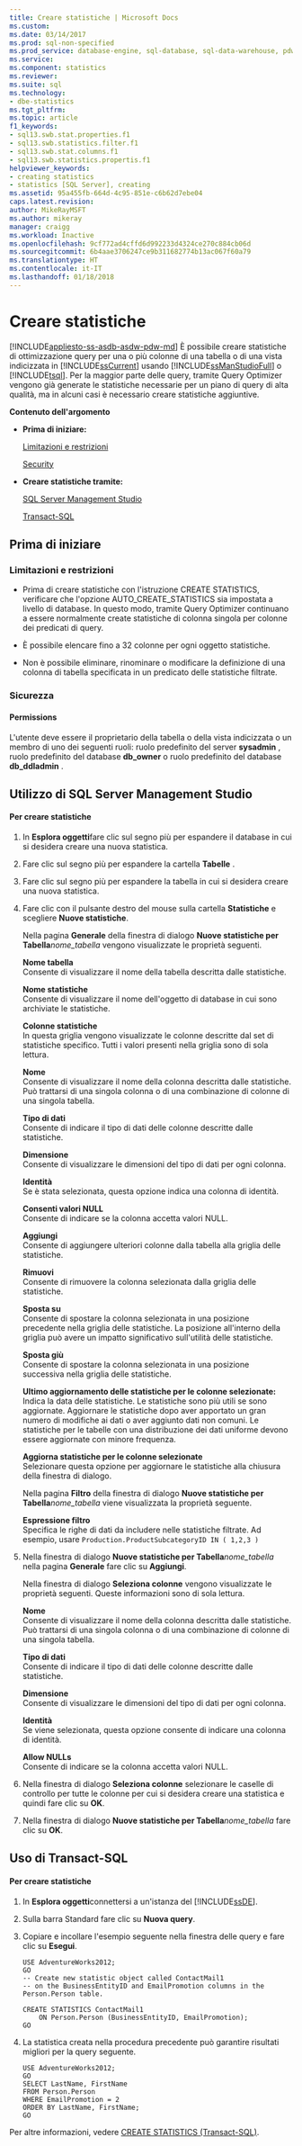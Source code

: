 ```yaml
---
title: Creare statistiche | Microsoft Docs
ms.custom: 
ms.date: 03/14/2017
ms.prod: sql-non-specified
ms.prod_service: database-engine, sql-database, sql-data-warehouse, pdw
ms.service: 
ms.component: statistics
ms.reviewer: 
ms.suite: sql
ms.technology:
- dbe-statistics
ms.tgt_pltfrm: 
ms.topic: article
f1_keywords:
- sql13.swb.stat.properties.f1
- sql13.swb.statistics.filter.f1
- sql13.swb.stat.columns.f1
- sql13.swb.statistics.propertis.f1
helpviewer_keywords:
- creating statistics
- statistics [SQL Server], creating
ms.assetid: 95a455fb-664d-4c95-851e-c6b62d7ebe04
caps.latest.revision: 
author: MikeRayMSFT
ms.author: mikeray
manager: craigg
ms.workload: Inactive
ms.openlocfilehash: 9cf772ad4cffd6d992233d4324ce270c884cb06d
ms.sourcegitcommit: 6b4aae3706247ce9b311682774b13ac067f60a79
ms.translationtype: HT
ms.contentlocale: it-IT
ms.lasthandoff: 01/18/2018
---
```

# <a name="create-statistics"></a>Creare statistiche
[!INCLUDE[appliesto-ss-asdb-asdw-pdw-md](../../includes/appliesto-ss-asdb-asdw-pdw-md.md)] È possibile creare statistiche di ottimizzazione query per una o più colonne di una tabella o di una vista indicizzata in [!INCLUDE[ssCurrent](../../includes/sscurrent-md.md)] usando [!INCLUDE[ssManStudioFull](../../includes/ssmanstudiofull-md.md)] o [!INCLUDE[tsql](../../includes/tsql-md.md)]. Per la maggior parte delle query, tramite Query Optimizer vengono già generate le statistiche necessarie per un piano di query di alta qualità, ma in alcuni casi è necessario creare statistiche aggiuntive.  
  
 **Contenuto dell'argomento**  
  
-   **Prima di iniziare:**  
  
     [Limitazioni e restrizioni](#Restrictions)  
  
     [Security](#Security)  
  
-   **Creare statistiche tramite:**  
  
     [SQL Server Management Studio](#SSMSProcedure)  
  
     [Transact-SQL](#TsqlProcedure)  
  
##  <a name="BeforeYouBegin"></a> Prima di iniziare  
  
###  <a name="Restrictions"></a> Limitazioni e restrizioni  
  
-   Prima di creare statistiche con l'istruzione CREATE STATISTICS, verificare che l'opzione AUTO_CREATE_STATISTICS sia impostata a livello di database. In questo modo, tramite Query Optimizer continuano a essere normalmente create statistiche di colonna singola per colonne dei predicati di query.  
  
-   È possibile elencare fino a 32 colonne per ogni oggetto statistiche.  
  
-   Non è possibile eliminare, rinominare o modificare la definizione di una colonna di tabella specificata in un predicato delle statistiche filtrate.  
  
###  <a name="Security"></a> Sicurezza  
  
####  <a name="Permissions"></a> Permissions  
 L'utente deve essere il proprietario della tabella o della vista indicizzata o un membro di uno dei seguenti ruoli: ruolo predefinito del server **sysadmin** , ruolo predefinito del database **db_owner** o ruolo predefinito del database **db_ddladmin** .  
  
##  <a name="SSMSProcedure"></a> Utilizzo di SQL Server Management Studio  
  
#### <a name="to-create-statistics"></a>Per creare statistiche  
  
1.  In **Esplora oggetti**fare clic sul segno più per espandere il database in cui si desidera creare una nuova statistica.  
  
2.  Fare clic sul segno più per espandere la cartella **Tabelle** .  
  
3.  Fare clic sul segno più per espandere la tabella in cui si desidera creare una nuova statistica.  
  
4.  Fare clic con il pulsante destro del mouse sulla cartella **Statistiche** e scegliere **Nuove statistiche**.  
  
     Nella pagina **Generale** della finestra di dialogo **Nuove statistiche per Tabella***nome_tabella* vengono visualizzate le proprietà seguenti.  
  
     **Nome tabella**  
     Consente di visualizzare il nome della tabella descritta dalle statistiche.  
  
     **Nome statistiche**  
     Consente di visualizzare il nome dell'oggetto di database in cui sono archiviate le statistiche.  
  
     **Colonne statistiche**  
     In questa griglia vengono visualizzate le colonne descritte dal set di statistiche specifico. Tutti i valori presenti nella griglia sono di sola lettura.  
  
     **Nome**  
     Consente di visualizzare il nome della colonna descritta dalle statistiche. Può trattarsi di una singola colonna o di una combinazione di colonne di una singola tabella.  
  
     **Tipo di dati**  
     Consente di indicare il tipo di dati delle colonne descritte dalle statistiche.  
  
     **Dimensione**  
     Consente di visualizzare le dimensioni del tipo di dati per ogni colonna.  
  
     **Identità**  
     Se è stata selezionata, questa opzione indica una colonna di identità.  
  
     **Consenti valori NULL**  
     Consente di indicare se la colonna accetta valori NULL.  
  
     **Aggiungi**  
     Consente di aggiungere ulteriori colonne dalla tabella alla griglia delle statistiche.  
  
     **Rimuovi**  
     Consente di rimuovere la colonna selezionata dalla griglia delle statistiche.  
  
     **Sposta su**  
     Consente di spostare la colonna selezionata in una posizione precedente nella griglia delle statistiche. La posizione all'interno della griglia può avere un impatto significativo sull'utilità delle statistiche.  
  
     **Sposta giù**  
     Consente di spostare la colonna selezionata in una posizione successiva nella griglia delle statistiche.  
  
     **Ultimo aggiornamento delle statistiche per le colonne selezionate:**  
     Indica la data delle statistiche. Le statistiche sono più utili se sono aggiornate. Aggiornare le statistiche dopo aver apportato un gran numero di modifiche ai dati o aver aggiunto dati non comuni. Le statistiche per le tabelle con una distribuzione dei dati uniforme devono essere aggiornate con minore frequenza.  
  
     **Aggiorna statistiche per le colonne selezionate**  
     Selezionare questa opzione per aggiornare le statistiche alla chiusura della finestra di dialogo.  
  
     Nella pagina **Filtro** della finestra di dialogo **Nuove statistiche per Tabella***nome_tabella* viene visualizzata la proprietà seguente.  
  
     **Espressione filtro**  
     Specifica le righe di dati da includere nelle statistiche filtrate. Ad esempio, usare `Production.ProductSubcategoryID IN ( 1,2,3 )`  
  
5.  Nella finestra di dialogo **Nuove statistiche per Tabella***nome_tabella* nella pagina **Generale** fare clic su **Aggiungi**.  
  
     Nella finestra di dialogo **Seleziona colonne** vengono visualizzate le proprietà seguenti. Queste informazioni sono di sola lettura.  
  
     **Nome**  
     Consente di visualizzare il nome della colonna descritta dalle statistiche. Può trattarsi di una singola colonna o di una combinazione di colonne di una singola tabella.  
  
     **Tipo di dati**  
     Consente di indicare il tipo di dati delle colonne descritte dalle statistiche.  
  
     **Dimensione**  
     Consente di visualizzare le dimensioni del tipo di dati per ogni colonna.  
  
     **Identità**  
     Se viene selezionata, questa opzione consente di indicare una colonna di identità.  
  
     **Allow NULLs**  
     Consente di indicare se la colonna accetta valori NULL.  
  
6.  Nella finestra di dialogo **Seleziona colonne** selezionare le caselle di controllo per tutte le colonne per cui si desidera creare una statistica e quindi fare clic su **OK**.  
  
7.  Nella finestra di dialogo **Nuove statistiche per Tabella***nome_tabella* fare clic su **OK**.  
  
##  <a name="TsqlProcedure"></a> Uso di Transact-SQL  
  
#### <a name="to-create-statistics"></a>Per creare statistiche  
  
1.  In **Esplora oggetti**connettersi a un'istanza del [!INCLUDE[ssDE](../../includes/ssde-md.md)].  
  
2.  Sulla barra Standard fare clic su **Nuova query**.  
  
3.  Copiare e incollare l'esempio seguente nella finestra delle query e fare clic su **Esegui**.  
  
    ```  
    USE AdventureWorks2012;   
    GO  
    -- Create new statistic object called ContactMail1  
    -- on the BusinessEntityID and EmailPromotion columns in the Person.Person table.   
  
    CREATE STATISTICS ContactMail1  
        ON Person.Person (BusinessEntityID, EmailPromotion);   
    GO  
    ```  
  
4.  La statistica creata nella procedura precedente può garantire risultati migliori per la query seguente.  
  
    ```  
    USE AdventureWorks2012;   
    GO  
    SELECT LastName, FirstName  
    FROM Person.Person  
    WHERE EmailPromotion = 2  
    ORDER BY LastName, FirstName;   
    GO  
    ```  
  
 Per altre informazioni, vedere [CREATE STATISTICS &#40;Transact-SQL&#41;](../../t-sql/statements/create-statistics-transact-sql.md).  
  
  

